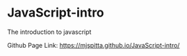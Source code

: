 # JavaScript-intro
The introduction to javascript

Github Page Link:   https://mjspitta.github.io/JavaScript-intro/
